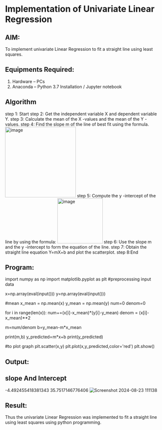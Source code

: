 # Implementation of Univariate Linear Regression
## AIM:
To implement univariate Linear Regression to fit a straight line using least squares.

## Equipments Required:
1. Hardware – PCs
2. Anaconda – Python 3.7 Installation / Jupyter notebook

## Algorithm
step 1: Start 
step 2: Get the independent variable X and dependent variable Y.
step 3: Calculate the mean of the X -values and the mean of the Y -values.
step 4: Find the slope m of the line of best fit using the formula. 
<img width="231" alt="image" src="https://user-images.githubusercontent.com/93026020/192078527-b3b5ee3e-992f-46c4-865b-3b7ce4ac54ad.png">
step 5: Compute the y -intercept of the line by using the formula:
<img width="148" alt="image" src="https://user-images.githubusercontent.com/93026020/192078545-79d70b90-7e9d-4b85-9f8b-9d7548a4c5a4.png">
step 6: Use the slope m and the y -intercept to form the equation of the line.
step 7: Obtain the straight line equation Y=mX+b and plot the scatterplot.
step 8:End

## Program:

import numpy as np
import matplotlib.pyplot as plt
#preprocessing input data 

x=np.array(eval(input()))
y=np.array(eval(input()))

#mean 
x_mean = np.mean(x)
y_mean = np.mean(y)
num=0
denom=0


for i in range(len(x)):
    num+=(x[i]-x_mean)*(y[i]-y_mean)
    denom = (x[i]-x_mean)**2
    
m=num/denom
b=y_mean-m*x_mean


print(m,b)
y_predicted=m*x+b
print(y_predicted)

#to plot graph
plt.scatter(x,y)
plt.plot(x,y_predicted,color='red')
plt.show()


## Output:
## slope And Intercept
-4.492455418381343 35.7517146776406
![Screenshot 2024-08-23 111138](https://github.com/user-attachments/assets/b22cffb8-e60a-4ff4-965b-8ba348f93891)



## Result:
Thus the univariate Linear Regression was implemented to fit a straight line using least squares using python programming.
